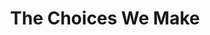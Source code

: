 ---
layout: credit-info
category: credits
headerstatus: shrunk-header
valid: 1
title: The Choices We Make
image_cover: /assets/img/credits-grid/the-choices-we-make.jpg
image_social: /assets/img/credits-grid/opengraph/the-choices-we-make.jpg
credit_type: Feature Film
soundcloud: https://w.soundcloud.com/player/?url=https%3A//api.soundcloud.com/tracks/115278984&amp;color=ff5500&amp;auto_play=false&amp;hide_related=false&amp;show_comments=true&amp;show_user=true&amp;show_reposts=false
role: Composer
genre: Psychological/Drama
director: Caroleen Moise
---